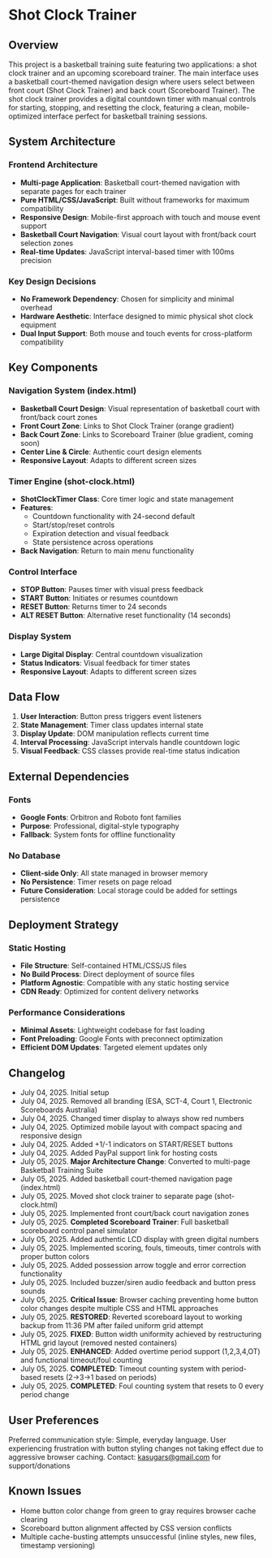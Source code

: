 # Shot Clock Trainer

## Overview

This project is a basketball training suite featuring two applications: a shot clock trainer and an upcoming scoreboard trainer. The main interface uses a basketball court-themed navigation design where users select between front court (Shot Clock Trainer) and back court (Scoreboard Trainer). The shot clock trainer provides a digital countdown timer with manual controls for starting, stopping, and resetting the clock, featuring a clean, mobile-optimized interface perfect for basketball training sessions.

## System Architecture

### Frontend Architecture
- **Multi-page Application**: Basketball court-themed navigation with separate pages for each trainer
- **Pure HTML/CSS/JavaScript**: Built without frameworks for maximum compatibility
- **Responsive Design**: Mobile-first approach with touch and mouse event support
- **Basketball Court Navigation**: Visual court layout with front/back court selection zones
- **Real-time Updates**: JavaScript interval-based timer with 100ms precision

### Key Design Decisions
- **No Framework Dependency**: Chosen for simplicity and minimal overhead
- **Hardware Aesthetic**: Interface designed to mimic physical shot clock equipment
- **Dual Input Support**: Both mouse and touch events for cross-platform compatibility

## Key Components

### Navigation System (index.html)
- **Basketball Court Design**: Visual representation of basketball court with front/back court zones
- **Front Court Zone**: Links to Shot Clock Trainer (orange gradient)
- **Back Court Zone**: Links to Scoreboard Trainer (blue gradient, coming soon)
- **Center Line & Circle**: Authentic court design elements
- **Responsive Layout**: Adapts to different screen sizes

### Timer Engine (shot-clock.html)
- **ShotClockTimer Class**: Core timer logic and state management
- **Features**: 
  - Countdown functionality with 24-second default
  - Start/stop/reset controls
  - Expiration detection and visual feedback
  - State persistence across operations
- **Back Navigation**: Return to main menu functionality

### Control Interface
- **STOP Button**: Pauses timer with visual press feedback
- **START Button**: Initiates or resumes countdown
- **RESET Button**: Returns timer to 24 seconds
- **ALT RESET Button**: Alternative reset functionality (14 seconds)

### Display System
- **Large Digital Display**: Central countdown visualization
- **Status Indicators**: Visual feedback for timer states
- **Responsive Layout**: Adapts to different screen sizes

## Data Flow

1. **User Interaction**: Button press triggers event listeners
2. **State Management**: Timer class updates internal state
3. **Display Update**: DOM manipulation reflects current time
4. **Interval Processing**: JavaScript intervals handle countdown logic
5. **Visual Feedback**: CSS classes provide real-time status indication

## External Dependencies

### Fonts
- **Google Fonts**: Orbitron and Roboto font families
- **Purpose**: Professional, digital-style typography
- **Fallback**: System fonts for offline functionality

### No Database
- **Client-side Only**: All state managed in browser memory
- **No Persistence**: Timer resets on page reload
- **Future Consideration**: Local storage could be added for settings persistence

## Deployment Strategy

### Static Hosting
- **File Structure**: Self-contained HTML/CSS/JS files
- **No Build Process**: Direct deployment of source files
- **Platform Agnostic**: Compatible with any static hosting service
- **CDN Ready**: Optimized for content delivery networks

### Performance Considerations
- **Minimal Assets**: Lightweight codebase for fast loading
- **Font Preloading**: Google Fonts with preconnect optimization
- **Efficient DOM Updates**: Targeted element updates only

## Changelog

- July 04, 2025. Initial setup
- July 04, 2025. Removed all branding (ESA, SCT-4, Court 1, Electronic Scoreboards Australia)
- July 04, 2025. Changed timer display to always show red numbers
- July 04, 2025. Optimized mobile layout with compact spacing and responsive design
- July 04, 2025. Added +1/-1 indicators on START/RESET buttons
- July 04, 2025. Added PayPal support link for hosting costs
- July 05, 2025. **Major Architecture Change**: Converted to multi-page Basketball Training Suite
- July 05, 2025. Added basketball court-themed navigation page (index.html)
- July 05, 2025. Moved shot clock trainer to separate page (shot-clock.html)
- July 05, 2025. Implemented front court/back court navigation zones
- July 05, 2025. **Completed Scoreboard Trainer**: Full basketball scoreboard control panel simulator
- July 05, 2025. Added authentic LCD display with green digital numbers
- July 05, 2025. Implemented scoring, fouls, timeouts, timer controls with proper button colors
- July 05, 2025. Added possession arrow toggle and error correction functionality
- July 05, 2025. Included buzzer/siren audio feedback and button press sounds
- July 05, 2025. **Critical Issue**: Browser caching preventing home button color changes despite multiple CSS and HTML approaches
- July 05, 2025. **RESTORED**: Reverted scoreboard layout to working backup from 11:36 PM after failed uniform grid attempt
- July 05, 2025. **FIXED**: Button width uniformity achieved by restructuring HTML grid layout (removed nested containers)
- July 05, 2025. **ENHANCED**: Added overtime period support (1,2,3,4,OT) and functional timeout/foul counting
- July 05, 2025. **COMPLETED**: Timeout counting system with period-based resets (2→3→1 based on periods)
- July 05, 2025. **COMPLETED**: Foul counting system that resets to 0 every period change

## User Preferences

Preferred communication style: Simple, everyday language.
User experiencing frustration with button styling changes not taking effect due to aggressive browser caching.
Contact: kasugars@gmail.com for support/donations

## Known Issues

- Home button color change from green to gray requires browser cache clearing
- Scoreboard button alignment affected by CSS version conflicts  
- Multiple cache-busting attempts unsuccessful (inline styles, new files, timestamp versioning)